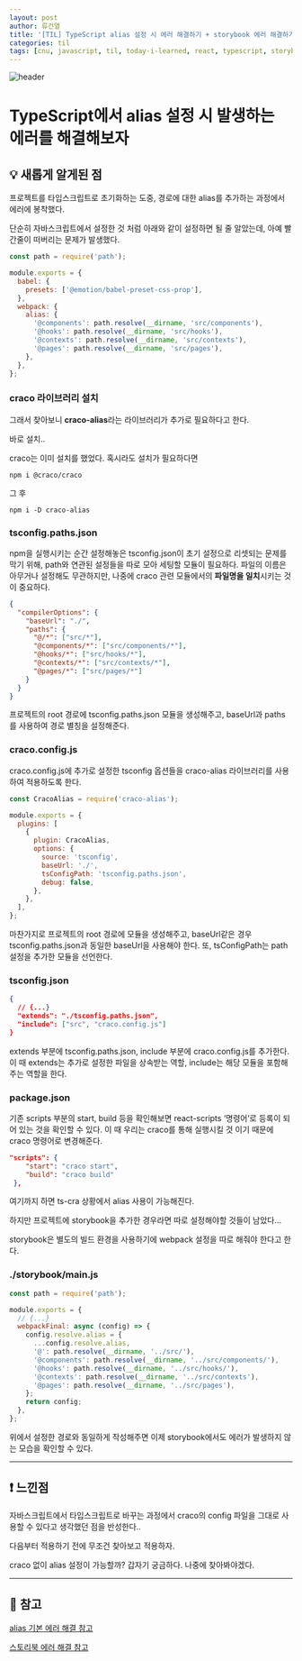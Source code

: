 ```yaml
---
layout: post
author: 류건열
title: '[TIL] TypeScript alias 설정 시 에러 해결하기 + storybook 에러 해결하기'
categories: til
tags: [cnu, javascript, til, today-i-learned, react, typescript, storybook, alias]
---
```


![header](https://capsule-render.vercel.app/api?type=waving&color=auto&height=300&section=header&text=Today%20I%20Learned...&fontAlign=30&fontAlignY=30&fontSize=55)

# TypeScript에서 alias 설정 시 발생하는 에러를 해결해보자

## 💡 새롭게 알게된 점

프로젝트를 타입스크립트로 초기화하는 도중, 경로에 대한 alias를 추가하는 과정에서 에러에 봉착했다.

단순히 자바스크립트에서 설정한 것 처럼 아래와 같이 설정하면 될 줄 알았는데, 아예 빨간줄이 떠버리는 문제가 발생했다.

```jsx
const path = require('path');

module.exports = {
  babel: {
    presets: ['@emotion/babel-preset-css-prop'],
  },
  webpack: {
    alias: {
      '@components': path.resolve(__dirname, 'src/components'),
      '@hooks': path.resolve(__dirname, 'src/hooks'),
      '@contexts': path.resolve(__dirname, 'src/contexts'),
      '@pages': path.resolve(__dirname, 'src/pages'),
    },
  },
};
```

### craco 라이브러리 설치

그래서 찾아보니 **craco-alias**라는 라이브러리가 추가로 필요하다고 한다.

바로 설치..

craco는 이미 설치를 했었다. 혹시라도 설치가 필요하다면

`npm i @craco/craco`

그 후

`npm i -D craco-alias`

### tsconfig.paths.json

npm을 실행시키는 순간 설정해놓은 tsconfig.json이 초기 설정으로 리셋되는 문제를 막기 위해, path와 연관된 설정들을 따로 모아 세팅할 모듈이 필요하다. 파일의 이름은 아무거나 설정해도 무관하지만, 나중에 craco 관련 모듈에서의 **파일명을 일치**시키는 것이 중요하다.

```json
{
  "compilerOptions": {
    "baseUrl": "./",
    "paths": {
      "@/*": ["src/*"],
      "@components/*": ["src/components/*"],
      "@hooks/*": ["src/hooks/*"],
      "@contexts/*": ["src/contexts/*"],
      "@pages/*": ["src/pages/*"]
    }
  }
}
```

프로젝트의 root 경로에 tsconfig.paths.json 모듈을 생성해주고, baseUrl과 paths를 사용하여 경로 별칭을 설정해준다.

### craco.config.js

craco.config.js에 추가로 설정한 tsconfig 옵션들을 craco-alias 라이브러리를 사용하여 적용하도록 한다.

```jsx
const CracoAlias = require('craco-alias');

module.exports = {
  plugins: [
    {
      plugin: CracoAlias,
      options: {
        source: 'tsconfig',
        baseUrl: './',
        tsConfigPath: 'tsconfig.paths.json',
        debug: false,
      },
    },
  ],
};
```

마찬가지로 프로젝트의 root 경로에 모듈을 생성해주고, baseUrl같은 경우 tsconfig.paths.json과 동일한 baseUrl을 사용해야 한다. 또, tsConfigPath는 path 설정을 추가한 모듈을 선언한다.

### tsconfig.json

```json
{
  // {...}
  "extends": "./tsconfig.paths.json",
  "include": ["src", "craco.config.js"]
}
```

extends 부분에 tsconfig.paths.json, include 부분에 craco.config.js를 추가한다. 이 때 extends는 추가로 설정한 파일을 상속받는 역할, include는 해당 모듈을 포함해주는 역할을 한다.

### package.json

기존 scripts 부분의 start, build 등을 확인해보면 react-scripts ‘명령어’로 등록이 되어 있는 것을 확인할 수 있다. 이 때 우리는 craco를 통해 실행시킬 것 이기 때문에 craco 명령어로 변경해준다.

```json
"scripts": {
	"start": "craco start",
	"build": "craco build"
 },
```

여기까지 하면 ts-cra 상황에서 alias 사용이 가능해진다.

하지만 프로젝트에 storybook을 추가한 경우라면 따로 설정해야할 것들이 남았다…

storybook은 별도의 빌드 환경을 사용하기에 webpack 설정을 따로 해줘야 한다고 한다.

### ./storybook/main.js

```jsx
const path = require('path');

module.exports = {
  // {...}
  webpackFinal: async (config) => {
    config.resolve.alias = {
      ...config.resolve.alias,
      '@': path.resolve(__dirname, '../src/'),
      '@components': path.resolve(__dirname, '../src/components/'),
      '@hooks': path.resolve(__dirname, '../src/hooks/'),
      '@contexts': path.resolve(__dirname, '../src/contexts'),
      '@pages': path.resolve(__dirname, '../src/pages'),
    };
    return config;
  },
};
```

위에서 설정한 경로와 동일하게 작성해주면 이제 storybook에서도 에러가 발생하지 않는 모습을 확인할 수 있다.

---

## ❗️ 느낀점

자바스크립트에서 타입스크립트로 바꾸는 과정에서 craco의 config 파일을 그대로 사용할 수 있다고 생각했던 점을 반성한다..

다음부터 적용하기 전에 무조건 찾아보고 적용하자.

craco 없이 alias 설정이 가능할까? 갑자기 궁금하다. 나중에 찾아봐야겠다.

---

## 📖 참고

[alias 기본 에러 해결 참고](https://junjangsee.tistory.com/entry/React-CRA-Typescript-%ED%99%98%EA%B2%BD%EC%97%90%EC%84%9C-Module-Alias-%EC%84%A4%EC%A0%95%ED%95%98%EA%B8%B0)

[스토리북 에러 해결 참고](https://plusreturn.com/blog/how-to-resolve-a-path-alias-in-storybook/)